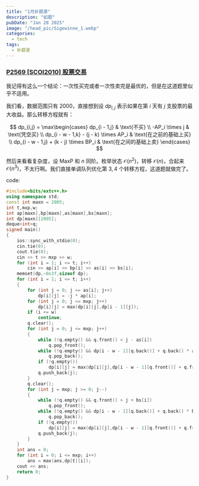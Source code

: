 ```yaml
---
title: "1月补题录"
description: "如题"
pubDate: "Jan 28 2025"
image: "/head_pic/Sigewinne_1.webp"
categories:
  - tech
tags:
  - 补题录
---
```


### [P2569 \[SCOI2010\] 股票交易](https://www.luogu.com.cn/problem/P2569)

我记得有这么一个结论：一次性买完或者一次性卖完是最优的，但是在这道题里似乎不适用。

我们看，数据范围只有 $2000$，直接想到设 $dp_{i,j}$ 表示如果在第 $i$ 天有 $j$ 支股票的最大收益。那么转移方程就有：

$$
dp_{i,j} = \max\begin{cases}
dp_{i - 1,j} & \text{不买} \\
-AP_i \times j & \text{凭空买} \\
dp_{i - w - 1,k} - (j - k) \times AP_i & \text{在之前的基础上买} \\
dp_{i - w - 1,j} + (k - j) \times BP_i & \text{在之间的基础上卖}
\end{cases}
$$

然后来看看复杂度，设 $\text{MaxP}$ 和 $n$ 同阶。枚举状态 $\mathcal{O}(n^2)$，转移 $\mathcal{O}(n)$，合起来 $\mathcal{O}(n^3)$，不太行啊。我们直接单调队列优化第 $3,4$ 个转移方程，这道题就做完了。

code:

```cpp
#include<bits/extc++.h>
using namespace std;
const int maxn = 2005;
int t,mxp,w;
int ap[maxn],bp[maxn],as[maxn],bs[maxn];
int dp[maxn][2005];
deque<int>q;
signed main()
{
    ios::sync_with_stdio(0);
    cin.tie(0);
    cout.tie(0);
    cin >> t >> mxp >> w;
    for (int i = 1; i <= t; i++)
        cin >> ap[i] >> bp[i] >> as[i] >> bs[i];
    memset(dp,~0x3f,sizeof dp);
    for (int i = 1; i <= t; i++)
    {
        for (int j = 0; j <= as[i]; j++)
            dp[i][j] = -j * ap[i];
        for (int j = 0; j <= mxp; j++)
            dp[i][j] = max(dp[i][j],dp[i - 1][j]);
        if (i <= w)
            continue;
        q.clear();
        for (int j = 0; j <= mxp; j++)
        {
            while (!q.empty() && q.front() < j - as[i])
                q.pop_front();
            while (!q.empty() && dp[i - w - 1][q.back()] + q.back() * ap[i] <= dp[i - w - 1][j] + j * ap[i])
                q.pop_back();
            if (!q.empty())
                dp[i][j] = max(dp[i][j],dp[i - w - 1][q.front()] + q.front() * ap[i] - j * ap[i]);
            q.push_back(j);
        }
        q.clear();
        for (int j = mxp; j >= 0; j--)
        {
            while (!q.empty() && q.front() > j + bs[i])
                q.pop_front();
            while (!q.empty() && dp[i - w - 1][q.back()] + q.back() * bp[i] <= dp[i - w - 1][j] + j * bp[i])
                q.pop_back();
            if (!q.empty())
                dp[i][j] = max(dp[i][j],dp[i - w - 1][q.front()] + q.front() * bp[i] - j * bp[i]);
            q.push_back(j);
        }
    }
    int ans = 0;
    for (int i = 0; i <= mxp; i++)
        ans = max(ans,dp[t][i]);
    cout << ans;
    return 0;
}
```